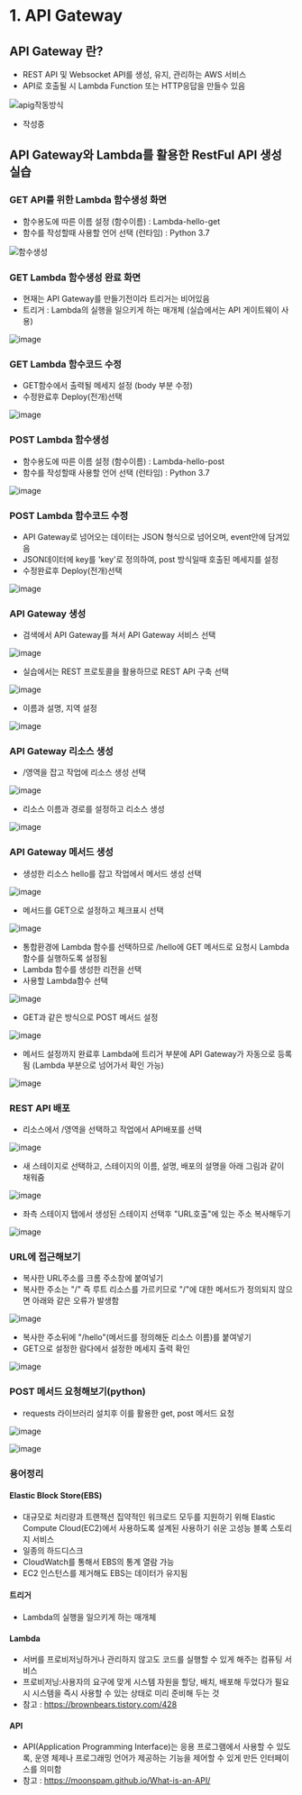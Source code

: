 # 1. API Gateway

## API Gateway 란?

- REST API 및 Websocket API를 생성, 유지, 관리하는 AWS 서비스
- API로 호출될 시 Lambda Function 또는 HTTP응답을 만들수 있음

![apig작동방식](https://user-images.githubusercontent.com/79297534/108957821-78a26980-76b5-11eb-9363-a6c04c165e4a.png)

- 작성중

## API Gateway와 Lambda를 활용한 RestFul API 생성 실습
### GET API를 위한 Lambda 함수생성 화면
- 함수용도에 따른 이름 설정 (함수이름) : Lambda-hello-get
- 함수를 작성할때 사용할 언어 선택 (런타임) : Python 3.7

![함수생성](https://user-images.githubusercontent.com/79297534/108957159-59570c80-76b4-11eb-8f92-4c2e65f82506.png)

### GET Lambda 함수생성 완료 화면
- 현재는 API Gateway를 만들기전이라 트리거는 비어있음
- 트리거 : Lambda의 실행을 일으키게 하는 매개체 (실습에서는 API 게이트웨이 사용)

![image](https://user-images.githubusercontent.com/79297534/109100565-8bc24180-7768-11eb-8df0-3bc81c5dd94a.png)

### GET Lambda 함수코드 수정
- GET함수에서 출력될 메세지 설정 (body 부분 수정)
- 수정완료후 Deploy(전개)선택

![image](https://user-images.githubusercontent.com/79297534/109103636-9aabf280-776e-11eb-91ab-996cd4ace804.png)

### POST Lambda 함수생성
- 함수용도에 따른 이름 설정 (함수이름) : Lambda-hello-post
- 함수를 작성할때 사용할 언어 선택 (런타임) : Python 3.7

![image](https://user-images.githubusercontent.com/79297534/109104641-b5329b80-776f-11eb-8fa6-3bfe66c26072.png)

### POST Lambda 함수코드 수정
- API Gateway로 넘어오는 데이터는 JSON 형식으로 넘어오며, event안에 담겨있음
- JSON데이터에 key를 'key'로 정의하여, post 방식일때 호출된 메세지를 설정
- 수정완료후 Deploy(전개)선택 

![image](https://user-images.githubusercontent.com/79297534/109105793-f5931900-7771-11eb-89a2-296f5c70defa.png)

### API Gateway 생성
- 검색에서 API Gateway를 쳐서 API Gateway 서비스 선택

![image](https://user-images.githubusercontent.com/79297534/109106230-b9ac8380-7772-11eb-821f-d7af2a8495a5.png)

- 실습에서는 REST 프로토콜을 활용하므로 REST API 구축 선택

![image](https://user-images.githubusercontent.com/79297534/109107540-40626000-7775-11eb-9650-d42e2854ce79.png)

- 이름과 설명, 지역 설정

![image](https://user-images.githubusercontent.com/79297534/109108042-1e1d1200-7776-11eb-84f4-b7f6537780be.png)

### API Gateway 리소스 생성
- /영역을 잡고 작업에 리소스 생성 선택

![image](https://user-images.githubusercontent.com/79297534/109108160-53c1fb00-7776-11eb-8fdf-2c8aeb9ea20b.png)

- 리소스 이름과 경로를 설정하고 리소스 생성

![image](https://user-images.githubusercontent.com/79297534/109108180-5ae90900-7776-11eb-9df6-ae39ec1ca568.png)

### API Gateway 메서드 생성
- 생성한 리소스 hello를 잡고 작업에서 메서드 생성 선택

![image](https://user-images.githubusercontent.com/79297534/109108340-ae5b5700-7776-11eb-9a9d-a461892e8cb0.png)

- 메서드를 GET으로 설정하고 체크표시 선택

![image](https://user-images.githubusercontent.com/79297534/109108437-eb274e00-7776-11eb-824b-96e0077bca7d.png)

- 통합환경에 Lambda 함수를 선택하므로 /hello에 GET 메서드로 요청시 Lambda 함수를 실행하도록 설정됨 
- Lambda 함수를 생성한 리전을 선택
- 사용할 Lambda함수 선택   

![image](https://user-images.githubusercontent.com/79297534/109108543-1d38b000-7777-11eb-8ee4-e7d946642ed3.png)

- GET과 같은 방식으로 POST 메서드 설정

![image](https://user-images.githubusercontent.com/79297534/109109166-2bd39700-7778-11eb-8d34-a5da59e403c9.png)

- 메서드 설정까지 완료후 Lambda에 트리거 부분에 API Gateway가 자동으로 등록됨 (Lambda 부분으로 넘어가서 확인 가능) 

![image](https://user-images.githubusercontent.com/79297534/109109480-bf0ccc80-7778-11eb-9a3c-5ee81c85190e.png)

### REST API 배포
- 리소스에서 /영역을 선택하고 작업에서 API배포를 선택

![image](https://user-images.githubusercontent.com/79297534/109110037-b4066c00-7779-11eb-83e5-369067fc81e7.png)


- 새 스테이지로 선택하고, 스테이지의 이름, 설명, 배포의 설명을 아래 그림과 같이 채워줌

![image](https://user-images.githubusercontent.com/79297534/109110137-df895680-7779-11eb-905c-8a769b0ebf57.png)

- 좌측 스테이지 탭에서 생성된 스테이지 선택후 "URL호출"에 있는 주소 복사해두기 

![image](https://user-images.githubusercontent.com/79297534/109110658-dfd62180-777a-11eb-8617-442e225930c2.png)

### URL에 접근해보기
- 복사한 URL주소를 크롬 주소창에 붙여넣기 
- 복사한 주소는 "/" 즉 루트 리소스를 가르키므로 "/"에 대한 메서드가 정의되지 않으면 아래와 같은 오류가 발생함

![image](https://user-images.githubusercontent.com/79297534/109111379-2415f180-777c-11eb-96ae-75386c66166c.png)

- 복사한 주소뒤에 "/hello"(메서드를 정의해둔 리소스 이름)를 붙여넣기
- GET으로 설정한 람다에서 설정한 메세지 출력 확인

![image](https://user-images.githubusercontent.com/79297534/109111924-1e6cdb80-777d-11eb-9bd7-36733041a993.png)

### POST 메서드 요청해보기(python)
- requests 라이브러리 설치후 이를 활용한 get, post 메서드 요청

![image](https://user-images.githubusercontent.com/79297534/109112128-799ece00-777d-11eb-999c-24140212816b.png)

![image](https://user-images.githubusercontent.com/79297534/109112146-81f70900-777d-11eb-98dd-c7d58664b224.png)


### 용어정리
#### Elastic Block Store(EBS) 
- 대규모로 처리량과 트랜잭션 집약적인 워크로드 모두를 지원하기 위해 Elastic Compute Cloud(EC2)에서 사용하도록 설계된 사용하기 쉬운 고성능 블록 스토리지 서비스
- 일종의 하드디스크
- CloudWatch를 통해서 EBS의 통계 열람 가능
- EC2 인스턴스를 제거해도 EBS는 데이터가 유지됨
#### 트리거
- Lambda의 실행을 일으키게 하는 매개체
#### Lambda
- 서버를 프로비저닝하거나 관리하지 않고도 코드를 실행할 수 있게 해주는 컴퓨팅 서비스
- 프로비저닝:사용자의 요구에 맞게 시스템 자원을 할당, 배치, 배포해 두었다가 필요 시 시스템을 즉시 사용할 수 있는 상태로 미리 준비해 두는 것
- 참고 : https://brownbears.tistory.com/428
#### API
- API(Application Programming Interface)는 응용 프로그램에서 사용할 수 있도록, 운영 체제나 프로그래밍 언어가 제공하는 기능을 제어할 수 있게 만든 인터페이스를 의미함
- 참고 : https://moonspam.github.io/What-is-an-API/
